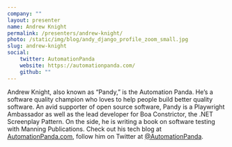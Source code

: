 ```yaml
---
company: ""
layout: presenter
name: Andrew Knight
permalink: /presenters/andrew-knight/
photo: /static/img/blog/andy_django_profile_zoom_small.jpg
slug: andrew-knight
social:
    twitter: AutomationPanda
    website: https://automationpanda.com/
    github: ""
---
```


Andrew Knight, also known as “Pandy,” is the Automation Panda. He’s a software quality champion who loves to help people build better quality software. An avid supporter of open source software, Pandy is a Playwright Ambassador as well as the lead developer for Boa Constrictor, the .NET Screenplay Pattern. On the side, he is writing a book on software testing with Manning Publications. Check out his tech blog at [AutomationPanda.com](https://www.automationpanda.com/), follow him on Twitter at [@AutomationPanda](https://twitter.com/AutomationPanda).
